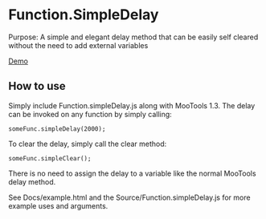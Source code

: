 Function.SimpleDelay
===========
Purpose: A simple and elegant delay method that can be easily self cleared without the need to add external variables

[Demo](http://jsfiddle.net/amadeus/bvHpG/ "Demo")

How to use
----------
Simply include Function.simpleDelay.js along with MooTools 1.3. The delay can be invoked on any function by simply calling:

	someFunc.simpleDelay(2000);

To clear the delay, simply call the clear method:

	someFunc.simpleClear();

There is no need to assign the delay to a variable like the normal MooTools delay method.

See Docs/example.html and the Source/Function.simpleDelay.js for more example uses and arguments.